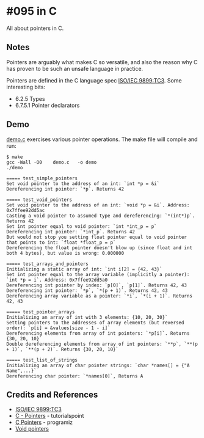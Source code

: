 # #095 in C

All about pointers in C.

## Notes

Pointers are arguably what makes C so versatile, and also the reason why C has proven to be such an unsafe language in practice.

Pointers are defined in the C language spec [ISO/IEC 9899:TC3](http://www.open-std.org/jtc1/sc22/wg14/www/docs/n1256.pdf).
Some interesting bits:

* 6.2.5 Types
* 6.7.5.1 Pointer declarators

## Demo

[demo.c](./demo.c?raw=true) exercises various pointer operations.
The make file will compile and run:

```
$ make
gcc -Wall -O0    demo.c   -o demo
./demo

===== test_simple_pointers
Set void pointer to the address of an int: `int *p = &i`
Dereferencing int pointer: `*p`. Returns 42

===== test_void_pointers
Set void pointer to the address of an int: `void *p = &i`. Address: 0x7ffee92dd5ac
Casting a void pointer to assumed type and dereferencing: `*(int*)p`. Returns 42
Set int pointer equal to void pointer: `int *int_p = p`
Dereferencing int pointer: `*int_p`. Returns 42
But would not stop you setting float pointer equal to void pointer that points to int: `float *float_p = p`
Dereferencing the float pointer doesn't blow up (since float and int both 4 bytes), but value is wrong: 0.000000

===== test_arrays_and_pointers
Initializing a static array of int: `int i[2] = {42, 43}`
Set int pointer equal to the array variable (implicitly a pointer): `int *p = i`. Address: 0x7ffee92dd5a0
Dereferencing int pointer by index: `p[0]`, `p[1]`. Returns 42, 43
Dereferencing int pointer: `*p`, `*(p + 1)`. Returns 42, 43
Dereferencing array variable as a pointer: `*i`, `*(i + 1)`. Returns 42, 43

===== test_pointer_arrays
Initializing an array of int with 3 elements: {10, 20, 30}`
Setting pointers to the addresses of array elements (but reversed order): `p[i] = &values[size - 1 - i]`
Dereferencing elements from array of int pointers: `*p[i]`. Returns {30, 20, 10}`
Double dereferencing elements from array of int pointers: `**p`, `**(p + 1)`, `**(p + 2)`. Returns {30, 20, 10}`

===== test_list_of_strings
Initializing an array of char pointer strings: `char *names[] = {"A Name",...}`
Dereferencing char pointer: `*names[0]`, Returns A
```

## Credits and References

* [ISO/IEC 9899:TC3](http://www.open-std.org/jtc1/sc22/wg14/www/docs/n1256.pdf)
* [C - Pointers](https://www.tutorialspoint.com/cprogramming/c_pointers.htm) - tutorialspoint
* [C Pointers](https://www.programiz.com/c-programming/c-pointers) - programiz
* [Void pointers](https://www.learncpp.com/cpp-tutorial/613-void-pointers/)
